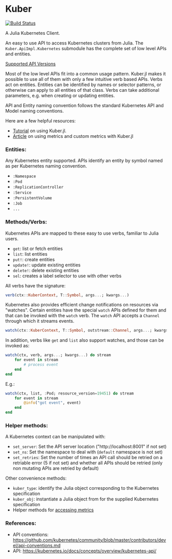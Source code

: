 # Kuber

[![Build Status](https://github.com/JuliaComputing/Kuber.jl/workflows/CI/badge.svg)](https://github.com/JuliaComputing/Kuber.jl/actions?query=workflow%3ACI+branch%3Amaster)

A Julia Kubernetes Client.

An easy to use API to access Kubernetes clusters from Julia. The `Kuber.ApiImpl.Kubernetes` submodule has the complete set of low level APIs and entities.

[Supported API Versions](SupportedAPIVersions.md)

Most of the low level APIs fit into a common usage pattern. Kuber.jl makes it possible to use all of them with only a few intuitive verb based APIs. Verbs act on entities. Entities can be identified by names or selector patterns, or otherwise can apply to all entities of that class. Verbs can take additional parameters, e.g. when creating or updating entities.

API and Entity naming convention follows the standard Kubernetes API and Model naming conventions.

Here are a few helpful resources:

- [Tutorial](WalkThrough.md) on using Kuber.jl.
- [Article](Metrics.md) on using metrics and custom metrics with Kuber.jl


### Entities:

Any Kubernetes entity supported. APIs identify an entity by symbol named as per Kubernetes naming convention.

- `:Namespace`
- `:Pod`
- `:ReplicationController`
- `:Service`
- `:PersistentVolume`
- `:Job`
- `...`

### Methods/Verbs:

Kubernetes APIs are mapped to these easy to use verbs, familiar to Julia users.

- `get`: list or fetch entities
- `list`: list entities
- `put!`: create entities
- `update!`: update existing entities
- `delete!`: delete existing entities
- `sel`: creates a label selector to use with other verbs

All verbs have the signature:

```julia
verb(ctx::KuberContext, T::Symbol, args...; kwargs...)
```

Kubernetes also provides efficient change notifications on resources via "watches". Certain entities have the special `watch` APIs defined for them and that can be invoked with the `watch` verb. The `watch` API accepts a `Channel` through which it streams events.

```julia
watch(ctx::KuberContext, T::Symbol, outstream::Channel, args...; kwargs...)
```

In addition, verbs like `get` and `list` also support watches, and those can be invoked as:

```julia
watch(ctx, verb, args...; kwargs...) do stream
    for event in stream
        # process event
    end
end
```

E.g.:

```julia
watch(ctx, list, :Pod; resource_version=19451) do stream
    for event in stream
        @info("got event", event)
    end
end
```

### Helper methods:

A Kubernetes context can be manipulated with:

- `set_server`: Set the API server location ("http://localhost:8001" if not set)
- `set_ns`: Set the namespace to deal with (`default` namespace is not set)
- `set_retries`: Set the number of times an API call should be retried on a retriable error (5 if not set) and whether all APIs should be retried (only non mutating APIs are retried by default)

Other convenience methods:

- `kuber_type`: identify the Julia object corresponding to the Kubernetes specification
- `kuber_obj`: instantiate a Julia object from for the supplied Kubernetes specification
- Helper methods for [accessing metrics](Metrics.md)

### References:
- API conventions: https://github.com/kubernetes/community/blob/master/contributors/devel/api-conventions.md
- API: https://kubernetes.io/docs/concepts/overview/kubernetes-api/
